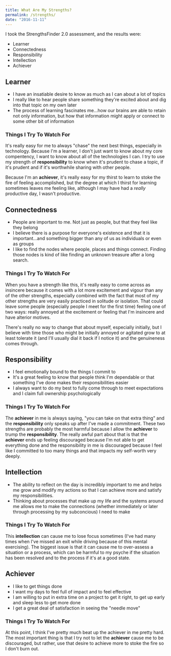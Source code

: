 ```yaml
---
title: What Are My Strengths?
permalink: /strengths/
date: "2016-11-11"
---
```


I took the StrengthsFinder 2.0 assessment, and the results were:

- Learner
- Connectedness
- Responsibility
- Intellection
- Achiever

## Learner

- I have an insatiable desire to know as much as I can about a lot of topics
- I really like to hear people share something they're excited about and dig into that topic on my own later
- The process of learning fascinates me...how our brains are able to retain not only information, but how that information might apply or connect to some other bit of information

### Things I Try To Watch For

It's really easy for me to always "chase" the next best things, especially in technology. Because I'm a learner, I don't just want to know about my core compentency, I want to know about all of the technologies I can. I try to use my strength of **responsibility** to know when it's prudent to chase a topic, if it's prudent and if it's worthwhile sharing with other people.

Because I'm an **achiever**, it's really easy for my thirst to learn to stoke the fire of feeling accomplished, but the degree at which I thirst for learning sometimes leaves me feeling like, although I may have had a _really_ productive day, I wasn't productive.

## Connectedness

- People are important to me. Not just as people, but that they feel like they belong
- I believe there is a purpose for everyone's existence and that it is important...and something bigger than any of us as individuals or even as groups
- I like to find the nodes where people, places and things connect. Finding those nodes is kind of like finding an unknown treasure after a long search.

### Things I Try To Watch For

When you have a strength like this, it's really easy to come across as insincere because it comes with a lot more excitement and vigour than any of the other strengths, especially combined with the fact that most of my other strengths are very easily practiced in solitude or isolation. That could leave some people (especially people I meet for the first time) feeling one of two ways: really annoyed at the excitement or feeling that I'm insincere and have alterior motives.

There's really no way to change that about myself, especially initially, but I believe with time those who might be initially annoyed or agitated grow to at least tolerate it (and I'll usually dial it back if I notice it) and the genuineness comes through.

## Responsibility

- I feel emotionally bound to the things I commit to
- It's a great feeling to know that people think I'm dependable or that something I've done makes their responsibilities easier
- I always want to do my best to fully come through to meet expectations and I claim full ownership psychologically

### Things I Try To Watch For

The **achiever** in me is always saying, "you can take on that extra thing" and the **responsibility** only speaks up after I've made a commitment. These two strengths are probably the most harmful because I allow the **achiever** to trump the **responsibility**. The really awful part about that is that the **achiever** ends up feeling discouraged because I'm not able to get everything done and the responsibility in me is discouraged because I feel like I committed to too many things and that impacts my self-worth very deeply.

## Intellection

- The ability to reflect on the day is incredibly important to me and helps me grow and modify my actions so that I can achieve more and satisfy my responsibilities.
- Thinking about processes that make up my life and the systems around me allows me to make the connections (whether immediately or later through processing by my subconcious) I need to make

### Things I Try To Watch For

This **intellection** can cause me to lose focus sometimes (I've had many times when I've missed an exit while driving because of this mental exercising). The biggest issue is that it can cause me to over-assess a situation or a process, which can be harmful to my psyche if the situation has been resolved and to the process if it's at a good state.

## Achiever

- I like to get things done
- I want my days to feel full of impact and to feel effective
- I am willing to put in extra time on a project to get it right, to get up early and sleep less to get more done
- I get a great deal of satisfaction in seeing the "needle move"

### Things I Try To Watch For

At this point, I think I've pretty much beat up the achiever in me pretty hard. The most important thing is that I try not to let the **achiever** cause me to be discouraged, but rather, use that desire to achieve more to stoke the fire so I don't burn out.
